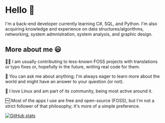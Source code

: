 # Hello 👋
I'm a back-end developer currently learning C#, SQL, and Python. I'm also acquiring knowledge and experience on data structures/algorithms, networking, system admnistration, system analysis, and graphic design.

## More about me 😃
🧑‍💻 I am usually contributing to less-known FOSS projects with translations or typo fixes or, hopefully in the future, writing real code for them.

💬 You can ask me about anything; I'm always eager to learn more about the world and might have an answer to your question (or not).

🐧 I love Linux and am part of its community, being most active around it.

🆓 Most of the apps I use are free and open-source (FOSS), but I'm not a strict follower of that philosophy; it's more of a simple preference.

[![GitHub stats](https://github-readme-stats.vercel.app/api?username=kazevic)](https://github.com/anuraghazra/github-readme-stats)
